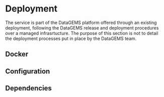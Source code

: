 # Deployment

The service is part of the DataGEMS platform offered through an existing deployment, following the DataGEMS release and deployment procedures over a managed infrasrtucture. The purpose of this section is not to detail the deployment processes put in place by the DataGEMS team.

## Docker

## Configuration


## Dependencies
